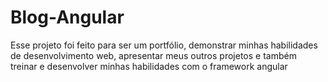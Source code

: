 # Blog-Angular
Esse projeto foi feito para ser um portfólio, demonstrar minhas habilidades de desenvolvimento web, apresentar meus outros projetos e também treinar e desenvolver minhas habilidades com o framework angular
